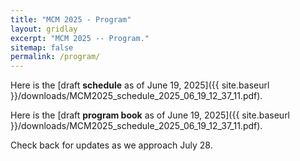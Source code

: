 ```yaml
---
title: "MCM 2025 - Program"
layout: gridlay
excerpt: "MCM 2025 -- Program."
sitemap: false
permalink: /program/
---
```


Here is the [draft **schedule** as of June 19, 2025]({{ site.baseurl }}/downloads/MCM2025_schedule_2025_06_19_12_37_11.pdf).

Here is the [draft **program book** as of June 19, 2025]({{ site.baseurl }}/downloads/MCM2025_schedule_2025_06_19_12_37_11.pdf).

Check back for updates as we approach July 28.